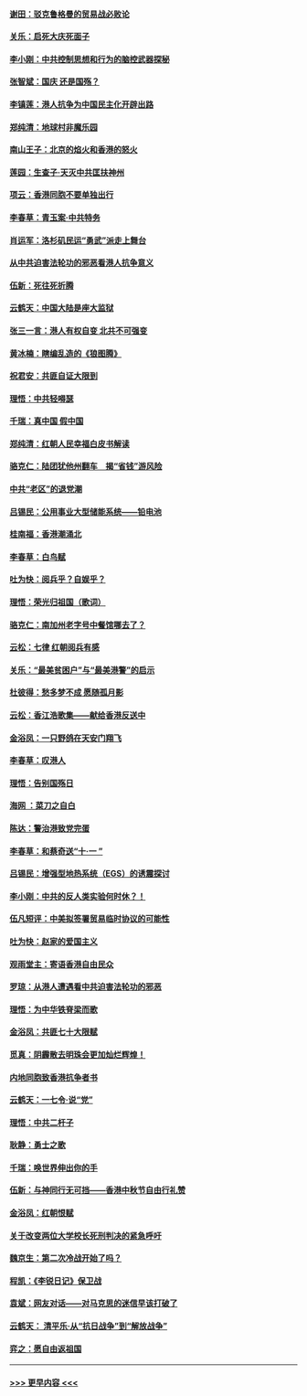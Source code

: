 #### [谢田：驳克鲁格曼的贸易战必败论](../pages/nsc993/n11555840.md?t=09301644) 
#### [关乐：启死大庆死面子](../pages/nsc993/n11556823.md?t=09301644) 
#### [李小刚：中共控制思想和行为的脑控武器探秘](../pages/nsc993/n11556776.md?t=09301644) 
#### [张智斌：国庆  还是国殇？](../pages/nsc993/n11556617.md?t=09301644) 
#### [李镇莲：港人抗争为中国民主化开辟出路](../pages/nsc993/n11556570.md?t=09301644) 
#### [郑纯清：地球村非魔乐园](../pages/nsc993/n11555415.md?t=09301644) 
#### [南山王子：北京的焰火和香港的怒火](../pages/nsc993/n11555318.md?t=09301644) 
#### [莲园：生查子·天灭中共匡扶神州](../pages/nsc993/n11555302.md?t=09301644) 
#### [项云：香港同胞不要单独出行](../pages/nsc993/n11555276.md?t=09301644) 
#### [李春草：青玉案‧中共特务](../pages/nsc993/n11552356.md?t=09301644) 
#### [肖运军：洛杉矶民运“勇武”派走上舞台](../pages/nsc993/n11551595.md?t=09301644) 
#### [从中共迫害法轮功的邪恶看港人抗争意义](../pages/nsc993/n11540858.md?t=09301644) 
#### [伍新：死往死折腾](../pages/nsc993/n11550174.md?t=09301644) 
#### [云鹤天：中国大陆是座大监狱](../pages/nsc993/n11550155.md?t=09301644) 
#### [张三一言：港人有权自变 北共不可强变](../pages/nsc993/n11550132.md?t=09301644) 
#### [黄冰楠：瞎编乱造的《狼图腾》](../pages/nsc993/n11550082.md?t=09301644) 
#### [祝君安：共匪自证大限到](../pages/nsc993/n11550041.md?t=09301644) 
#### [理悟：中共轻嘚瑟](../pages/nsc993/n11547978.md?t=09301644) 
#### [千瑞：真中国 假中国](../pages/nsc993/n11547865.md?t=09301644) 
#### [郑纯清：红朝人民幸福白皮书解读](../pages/nsc993/n11547499.md?t=09301644) 
#### [骆克仁：陆团犹他州翻车　揭“省钱”游风险](../pages/nsc993/n11546977.md?t=09301644) 
#### [中共“老区”的退党潮](../pages/nsc993/n11545995.md?t=09301644) 
#### [吕锡民：公用事业大型储能系统——铅电池](../pages/nsc993/n11545701.md?t=09301644) 
#### [桂南福：香港潮涌北](../pages/nsc993/n11545682.md?t=09301644) 
#### [李春草：白鸟赋](../pages/nsc993/n11545663.md?t=09301644) 
#### [吐为快：阅兵乎？自娱乎？](../pages/nsc993/n11545625.md?t=09301644) 
#### [理悟：荣光归祖国（歌词）](../pages/nsc993/n11545616.md?t=09301644) 
#### [骆克仁：南加州老字号中餐馆哪去了？](../pages/nsc993/n11545120.md?t=09301644) 
#### [云松：七律 红朝阅兵有感](../pages/nsc993/n11542394.md?t=09301644) 
#### [关乐：“最美贫困户”与“最美港警”的启示](../pages/nsc993/n11542252.md?t=09301644) 
#### [杜彼得：愁多梦不成 愿随孤月影](../pages/nsc993/n11540296.md?t=09301644) 
#### [云松：香江浩歌集——献给香港反送中](../pages/nsc993/n11540149.md?t=09301644) 
#### [金浴凤：一只野鸽在天安门翔飞](../pages/nsc993/n11540280.md?t=09301644) 
#### [李春草：叹港人](../pages/nsc993/n11540119.md?t=09301644) 
#### [理悟：告别国殇日](../pages/nsc993/n11539610.md?t=09301644) 
#### [海网 ：菜刀之自白](../pages/nsc993/n11539597.md?t=09301644) 
#### [陈达：警治港致党完蛋](../pages/nsc993/n11538127.md?t=09301644) 
#### [李春草：和蔡奇送“十·一 ”](../pages/nsc993/n11537810.md?t=09301644) 
#### [吕锡民：增强型地热系统（EGS）的诱震探讨](../pages/nsc993/n11537765.md?t=09301644) 
#### [李小刚：中共的反人类实验何时休？！](../pages/nsc993/n11537669.md?t=09301644) 
#### [伍凡短评：中美拟签署贸易临时协议的可能性](../pages/nsc993/n11536773.md?t=09301644) 
#### [吐为快：赵家的爱国主义](../pages/nsc993/n11536750.md?t=09301644) 
#### [观雨堂主：寄语香港自由民众](../pages/nsc993/n11536735.md?t=09301644) 
#### [罗琼：从港人遭遇看中共迫害法轮功的邪恶](../pages/nsc993/n11507862.md?t=09301644) 
#### [理悟：为中华铁脊梁而歌](../pages/nsc993/n11534458.md?t=09301644) 
#### [金浴凤：共匪七十大限赋](../pages/nsc993/n11534434.md?t=09301644) 
#### [觅真：阴霾散去明珠会更加灿烂辉煌！](../pages/nsc993/n11531858.md?t=09301644) 
#### [内地同胞致香港抗争者书](../pages/nsc993/n11531645.md?t=09301644) 
#### [云鹤天：一七令‧说“党”](../pages/nsc993/n11529099.md?t=09301644) 
#### [理悟：中共二杆子](../pages/nsc993/n11529046.md?t=09301644) 
#### [耿静：勇士之歌](../pages/nsc993/n11527562.md?t=09301644) 
#### [千瑞：唤世界伸出你的手](../pages/nsc993/n11526942.md?t=09301644) 
#### [伍新：与神同行无可挡——香港中秋节自由行礼赞](../pages/nsc993/n11526801.md?t=09301644) 
#### [金浴凤：红朝恨赋](../pages/nsc993/n11524312.md?t=09301644) 
#### [关于改变两位大学校长死刑判决的紧急呼吁](../pages/nsc993/n11524103.md?t=09301644) 
#### [魏京生：第二次冷战开始了吗？](../pages/nsc993/n11524023.md?t=09301644) 
#### [程凯：《李锐日记》保卫战](../pages/nsc993/n11522922.md?t=09301644) 
#### [袁斌：网友对话——对马克思的迷信早该打破了](../pages/nsc993/n11522561.md?t=09301644) 
#### [云鹤天： 清平乐‧从“抗日战争”到“解放战争”](../pages/nsc993/n11522917.md?t=09301644) 
#### [弈之：愿自由返祖国](../pages/nsc993/n11522810.md?t=09301644) 

----
#### [ >>> 更早内容 <<< ](../indexes/nsc993-earlier.md)
